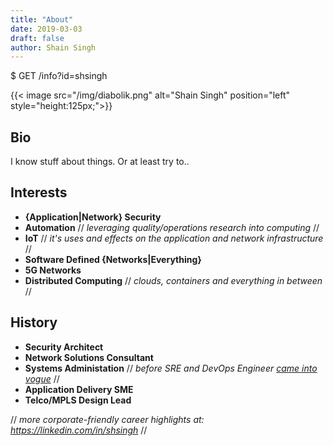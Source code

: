 ```yaml
---
title: "About"
date: 2019-03-03
draft: false
author: Shain Singh
---
```


$ GET /info?id=shsingh

{{< image src="/img/diabolik.png" alt="Shain Singh" position="left" style="height:125px;">}}

## Bio

I know stuff about things. Or at least try to..

## Interests

- **{Application|Network} Security**
- **Automation** // *leveraging quality/operations research into computing* //
- **IoT** // *it's uses and effects on the application and network infrastructure* //
- **Software Defined {Networks|Everything}**
- **5G Networks**
- **Distributed Computing** // *clouds, containers and everything in between* //

## History

- **Security Architect**
- **Network Solutions Consultant**
- **Systems Administation** // *before SRE and DevOps Engineer* [*came into vogue*](https://www.youtube.com/watch?v=BRmFYJx28V0) //
- **Application Delivery SME**
- **Telco/MPLS Design Lead**

// *more corporate-friendly career highlights at: https://linkedin.com/in/shsingh* //
